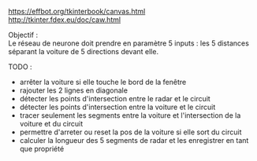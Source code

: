 https://effbot.org/tkinterbook/canvas.html
http://tkinter.fdex.eu/doc/caw.html


Objectif :  
Le réseau de neurone doit prendre en paramètre 5 inputs : 
les 5 distances séparant la voiture de 5 directions devant elle.


TODO :
- arrêter la voiture si elle touche le bord de la fenêtre
- rajouter les 2 lignes en diagonale
- détecter les points d'intersection entre le radar et le circuit
- détecter les points d'intersection entre la voiture et le circuit
- tracer seulement les segments entre la voiture et l'intersection de la voiture et du circuit
- permettre d'arreter ou reset la pos de la voiture si elle sort du circuit
- calculer la longueur des 5 segments de radar et les enregistrer en tant que propriété